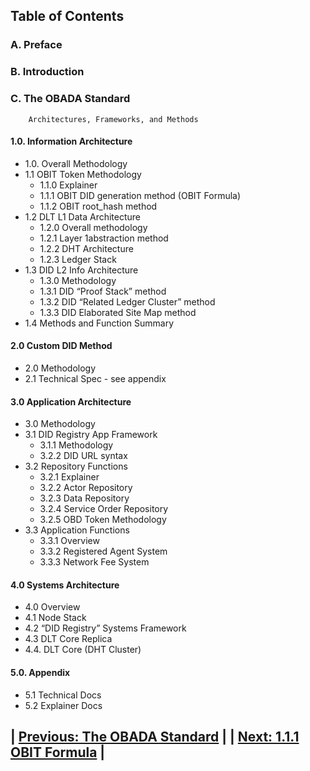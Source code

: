 ## Table of Contents

### A. Preface
### B.  Introduction
### C.  The OBADA Standard
        Architectures, Frameworks, and Methods

#### 1.0. Information Architecture
  + 1.0. Overall Methodology 
  + 1.1 OBIT Token Methodology
    + 1.1.0 Explainer
    + 1.1.1 OBIT DID generation method (OBIT Formula)
    + 1.1.2 OBIT root_hash method
  + 1.2 DLT L1 Data Architecture
    + 1.2.0 Overall methodology
    + 1.2.1 Layer 1abstraction method
    + 1.2.2 DHT Architecture 
    + 1.2.3 Ledger Stack 
  + 1.3 DID L2 Info Architecture
    + 1.3.0 Methodology
    + 1.3.1 DID “Proof Stack” method
    + 1.3.2 DID “Related Ledger Cluster” method
    + 1.3.3 DID Elaborated Site Map method
  + 1.4 Methods and Function Summary

#### 2.0 Custom DID Method
  + 2.0 Methodology
  + 2.1 Technical Spec - see appendix

#### 3.0 Application Architecture
  + 3.0 Methodology
  + 3.1 DID Registry App Framework
    + 3.1.1 Methodology
    + 3.2.2 DID URL syntax
  + 3.2 Repository Functions
    + 3.2.1 Explainer
    + 3.2.2 Actor Repository
    + 3.2.3 Data Repository
    + 3.2.4 Service Order Repository
    + 3.2.5 OBD Token Methodology
  + 3.3 Application Functions
    + 3.3.1 Overview
    + 3.3.2 Registered Agent System
    + 3.3.3 Network Fee System

#### 4.0 Systems Architecture
  + 4.0 Overview
  + 4.1 Node Stack
  + 4.2 “DID Registry” Systems Framework
  + 4.3 DLT Core Replica
  + 4.4. DLT Core (DHT Cluster)    

#### 5.0. Appendix
  + 5.1 Technical Docs
  + 5.2 Explainer Docs    


## | [Previous: The OBADA Standard](theobadastandard) |         | [Next: 1.1.1 OBIT Formula](obitformula) |
